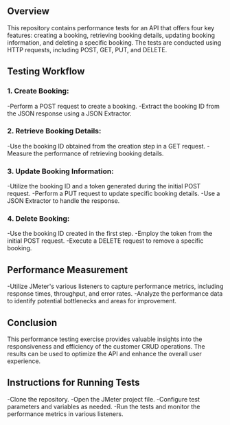 ## Overview
This repository contains performance tests for an API that offers four key features: creating a booking, retrieving booking details, updating booking information, and deleting a specific booking. The tests are conducted using HTTP requests, including POST, GET, PUT, and DELETE.

## Testing Workflow
### 1. Create Booking:
-Perform a POST request to create a booking.
-Extract the booking ID from the JSON response using a JSON Extractor.
### 2. Retrieve Booking Details:
-Use the booking ID obtained from the creation step in a GET request.
-Measure the performance of retrieving booking details.
### 3. Update Booking Information:
-Utilize the booking ID and a token generated during the initial POST request.
-Perform a PUT request to update specific booking details.
-Use a JSON Extractor to handle the response.
### 4. Delete Booking:
-Use the booking ID created in the first step.
-Employ the token from the initial POST request.
-Execute a DELETE request to remove a specific booking.
## Performance Measurement
-Utilize JMeter's various listeners to capture performance metrics, including response times, throughput, and error rates.
-Analyze the performance data to identify potential bottlenecks and areas for improvement.

## Conclusion
This performance testing exercise provides valuable insights into the responsiveness and efficiency of the customer CRUD operations. The results can be used to optimize the API and enhance the overall user experience.

## Instructions for Running Tests
-Clone the repository.
-Open the JMeter project file.
-Configure test parameters and variables as needed.
-Run the tests and monitor the performance metrics in various listeners.



